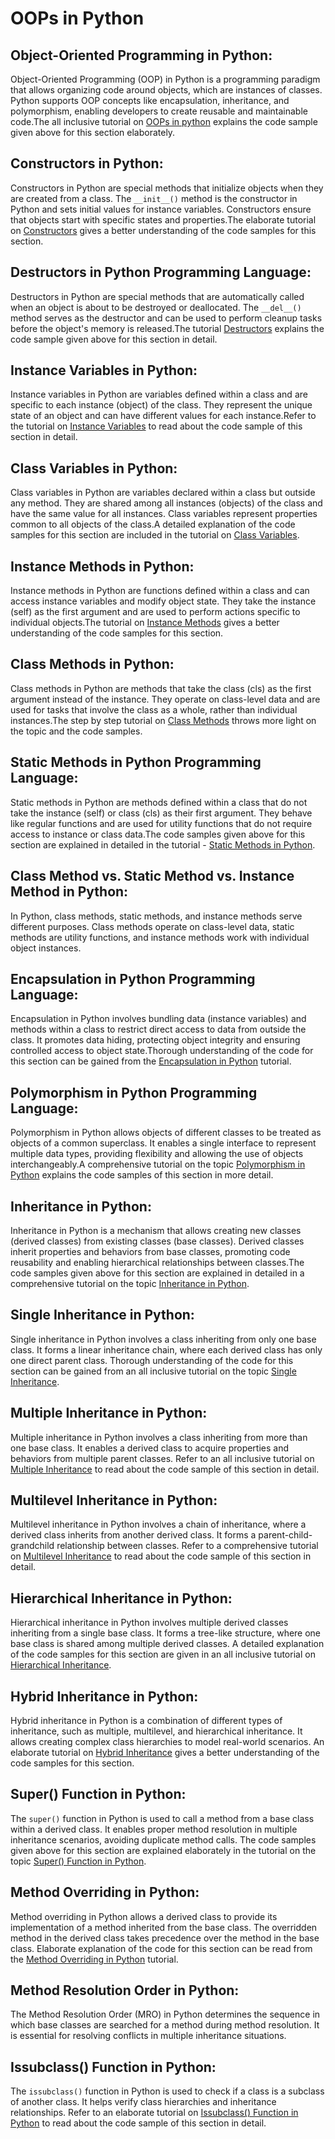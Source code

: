 # OOPs in Python

## Object-Oriented Programming in Python:
Object-Oriented Programming (OOP) in Python is a programming paradigm that allows organizing code around objects, which are instances of classes. Python supports OOP concepts like encapsulation, inheritance, and polymorphism, enabling developers to create reusable and maintainable code.The all inclusive tutorial on <a href="https://www.kolledge.com/python/tutorial/object-oriented-programming-in-python">OOPs in python</a> explains the code sample given above for this section elaborately.

## Constructors in Python:
Constructors in Python are special methods that initialize objects when they are created from a class. The `__init__()` method is the constructor in Python and sets initial values for instance variables. Constructors ensure that objects start with specific states and properties.The elaborate tutorial on <a href="https://www.kolledge.com/python/tutorial/constructors-in-python">Constructors</a> gives a better understanding of the code samples for this section.

## Destructors in Python Programming Language:
Destructors in Python are special methods that are automatically called when an object is about to be destroyed or deallocated. The `__del__()` method serves as the destructor and can be used to perform cleanup tasks before the object's memory is released.The tutorial <a href="https://www.kolledge.com/python/tutorial/destructors-in-python-programming-language">Destructors</a> explains the code sample given above for this section in detail.

## Instance Variables in Python:
Instance variables in Python are variables defined within a class and are specific to each instance (object) of the class. They represent the unique state of an object and can have different values for each instance.Refer to the tutorial on <a href="https://www.kolledge.com/python/tutorial/instance-variables-in-python-programming-language">Instance Variables</a> to read about the code sample of this section in detail.

## Class Variables in Python:
Class variables in Python are variables declared within a class but outside any method. They are shared among all instances (objects) of the class and have the same value for all instances. Class variables represent properties common to all objects of the class.A detailed explanation of the code samples for this section are included in the tutorial on <a href="https://www.kolledge.com/python/tutorial/class-variables-in-python-programming-language">Class Variables</a>.

## Instance Methods in Python:
Instance methods in Python are functions defined within a class and can access instance variables and modify object state. They take the instance (self) as the first argument and are used to perform actions specific to individual objects.The tutorial on <a href="https://www.kolledge.com/python/tutorial/instance-methods-in-python-programming-language">Instance Methods</a> gives a better understanding of the code samples for this section.

## Class Methods in Python:
Class methods in Python are methods that take the class (cls) as the first argument instead of the instance. They operate on class-level data and are used for tasks that involve the class as a whole, rather than individual instances.The step by step tutorial on <a href="https://www.kolledge.com/python/tutorial/class-methods-in-python-programming-language">Class Methods</a> throws more light on the topic and the code samples.

## Static Methods in Python Programming Language:
Static methods in Python are methods defined within a class that do not take the instance (self) or class (cls) as their first argument. They behave like regular functions and are used for utility functions that do not require access to instance or class data.The code samples given above for this section are explained in detailed in the tutorial - <a href="https://www.kolledge.com/python/tutorial/static-methods-in-python-programming-language">Static Methods in Python</a>.

## Class Method vs. Static Method vs. Instance Method in Python:
In Python, class methods, static methods, and instance methods serve different purposes. Class methods operate on class-level data, static methods are utility functions, and instance methods work with individual object instances.

## Encapsulation in Python Programming Language:
Encapsulation in Python involves bundling data (instance variables) and methods within a class to restrict direct access to data from outside the class. It promotes data hiding, protecting object integrity and ensuring controlled access to object state.Thorough understanding of the code for this section can be gained from the <a href="https://www.kolledge.com/python/tutorial/encapsulation-in-python-programming-language">Encapsulation in Python</a> tutorial.

## Polymorphism in Python Programming Language:
Polymorphism in Python allows objects of different classes to be treated as objects of a common superclass. It enables a single interface to represent multiple data types, providing flexibility and allowing the use of objects interchangeably.A comprehensive tutorial on the topic <a href="https://www.kolledge.com/python/tutorial/polymorphism-in-python-programming-language">Polymorphism in Python</a> explains the code samples of this section in more detail.

## Inheritance in Python:
Inheritance in Python is a mechanism that allows creating new classes (derived classes) from existing classes (base classes). Derived classes inherit properties and behaviors from base classes, promoting code reusability and enabling hierarchical relationships between classes.The code samples given above for this section are explained in detailed in a comprehensive tutorial on the topic <a href="https://www.kolledge.com/python/tutorial/inheritance-in-python">Inheritance in Python</a>.

## Single Inheritance in Python:
Single inheritance in Python involves a class inheriting from only one base class. It forms a linear inheritance chain, where each derived class has only one direct parent class. Thorough understanding of the code for this section can be gained from an all inclusive tutorial on the topic <a href="https://www.kolledge.com/python/tutorial/single-inheritance-in-python">Single Inheritance</a>.

## Multiple Inheritance in Python:
Multiple inheritance in Python involves a class inheriting from more than one base class. It enables a derived class to acquire properties and behaviors from multiple parent classes. Refer to an all inclusive tutorial on <a href="https://www.kolledge.com/python/tutorial/multiple-inheritance-in-python">Multiple Inheritance</a> to read about the code sample of this section in detail.

## Multilevel Inheritance in Python:
Multilevel inheritance in Python involves a chain of inheritance, where a derived class inherits from another derived class. It forms a parent-child-grandchild relationship between classes. Refer to a comprehensive tutorial on <a href="https://www.kolledge.com/python/tutorial/multilevel-inheritance-in-python">Multilevel Inheritance</a> to read about the code sample of this section in detail.

## Hierarchical Inheritance in Python:
Hierarchical inheritance in Python involves multiple derived classes inheriting from a single base class. It forms a tree-like structure, where one base class is shared among multiple derived classes. A detailed explanation of the code samples for this section are given in an all inclusive tutorial on <a href="https://www.kolledge.com/python/tutorial/hierarchical-inheritance-in-python">Hierarchical Inheritance</a>.

## Hybrid Inheritance in Python:
Hybrid inheritance in Python is a combination of different types of inheritance, such as multiple, multilevel, and hierarchical inheritance. It allows creating complex class hierarchies to model real-world scenarios. An elaborate tutorial on <a href="https://www.kolledge.com/python/tutorial/hybrid-inheritance-in-python">Hybrid Inheritance</a> gives a better understanding of the code samples for this section.

## Super() Function in Python:
The `super()` function in Python is used to call a method from a base class within a derived class. It enables proper method resolution in multiple inheritance scenarios, avoiding duplicate method calls. The code samples given above for this section are explained elaborately in the tutorial on the topic <a href="https://www.kolledge.com/python/tutorial/super-function-in-python">Super() Function in Python</a>.

## Method Overriding in Python:
Method overriding in Python allows a derived class to provide its implementation of a method inherited from the base class. The overridden method in the derived class takes precedence over the method in the base class. Elaborate explanation of the code for this section can be read from the <a href="https://www.kolledge.com/python/tutorial/method-overriding-in-python">Method Overriding in Python</a> tutorial.

## Method Resolution Order in Python:
The Method Resolution Order (MRO) in Python determines the sequence in which base classes are searched for a method during method resolution. It is essential for resolving conflicts in multiple inheritance situations.

## Issubclass() Function in Python:
The `issubclass()` function in Python is used to check if a class is a subclass of another class. It helps verify class hierarchies and inheritance relationships. Refer to an elaborate tutorial on <a href="https://www.kolledge.com/python/tutorial/issubclass-function-in-python">Issubclass() Function in Python</a> to read about the code sample of this section in detail.